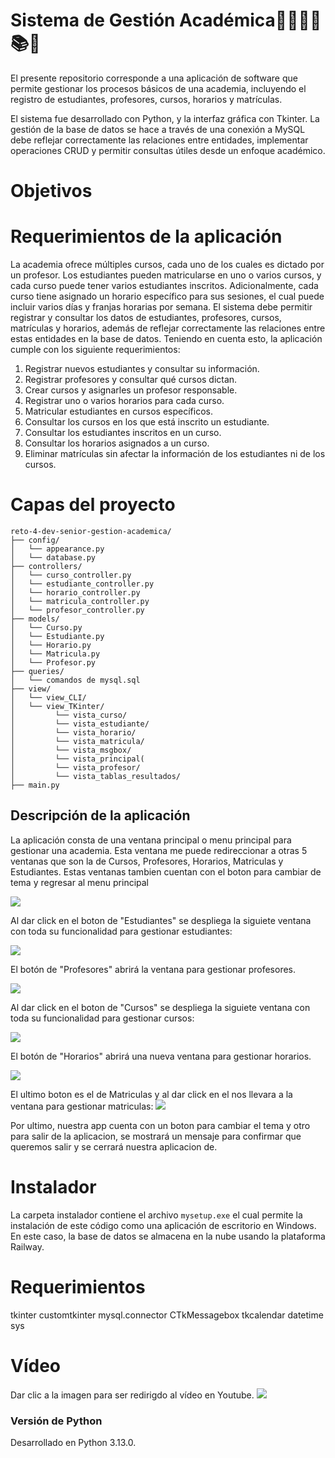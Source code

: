 # Sistema de Gestión Académica🧑‍🎓🧑‍🏫📚📑

El presente repositorio corresponde a una aplicación de software que permite gestionar los procesos básicos de una academia, incluyendo el registro de estudiantes, profesores, cursos, horarios y matrículas. 

El sistema fue desarrollado con Python, y la interfaz gráfica con Tkinter. La gestión de la base de datos se hace a través de una conexión a MySQL debe reflejar correctamente las relaciones entre entidades, implementar operaciones CRUD y permitir consultas útiles desde un enfoque académico.

# Objetivos

# Requerimientos de la aplicación

La academia ofrece múltiples cursos, cada uno de los cuales es dictado por un profesor. Los estudiantes pueden matricularse en uno o varios cursos, y cada curso puede tener varios estudiantes inscritos. Adicionalmente, cada curso tiene asignado un horario específico para sus sesiones, el cual puede incluir varios días y franjas horarias por semana.
El sistema debe permitir registrar y consultar los datos de estudiantes, profesores, cursos, matrículas y horarios, además de reflejar correctamente las relaciones entre estas entidades en la base de datos. Teniendo en cuenta esto, la aplicación cumple con los siguiente requerimientos:

1.	Registrar nuevos estudiantes y consultar su información.
2.	Registrar profesores y consultar qué cursos dictan.
3.	Crear cursos y asignarles un profesor responsable.
4.	Registrar uno o varios horarios para cada curso.
5.	Matricular estudiantes en cursos específicos.
6.	Consultar los cursos en los que está inscrito un estudiante.
7.	Consultar los estudiantes inscritos en un curso.
8.	Consultar los horarios asignados a un curso.
9.	Eliminar matrículas sin afectar la información de los estudiantes ni de los cursos.


# Capas del proyecto

```
reto-4-dev-senior-gestion-academica/
├── config/
│   └── appearance.py
│   └── database.py
├── controllers/
│   └── curso_controller.py
│   └── estudiante_controller.py
│   └── horario_controller.py
│   └── matricula_controller.py
│   └── profesor_controller.py
├── models/
│   └── Curso.py
│   └── Estudiante.py
│   └── Horario.py
│   └── Matricula.py
│   └── Profesor.py
├── queries/
│   └── comandos de mysql.sql
├── view/
│   └── view_CLI/
│   └── view_TKinter/
│         └── vista_curso/
│         └── vista_estudiante/
│         └── vista_horario/
│         └── vista_matricula/
│         └── vista_msgbox/
│         └── vista_principal(
│         └── vista_profesor/
│         └── vista_tablas_resultados/
├── main.py
```

## Descripción de la aplicación

La aplicación consta de una ventana principal o menu principal para gestionar una academia. Esta ventana me puede redireccionar a otras 5 ventanas que son la de Cursos, Profesores, Horarios, Matriculas y Estudiantes. Estas ventanas tambien cuentan con el boton para cambiar de tema y regresar al menu principal 

![](imgs/ventanaMenuPrincipal.png)

Al dar click en el boton de "Estudiantes" se despliega la siguiete ventana con toda su funcionalidad para gestionar estudiantes:

![](imgs/ventanaEstudiantes.png)

El botón de "Profesores"  abrirá la ventana para gestionar profesores. 

![](imgs/ventanaProfesores.png)

Al dar click en el boton de "Cursos" se despliega la siguiete ventana con toda su funcionalidad para gestionar cursos:

![](imgs/ventanaCursos.png)

El botón de "Horarios"  abrirá una nueva ventana para gestionar horarios. 

![](imgs/ventanaHorarios.png)

El ultimo boton es el de Matriculas y al dar click en el nos llevara a la ventana para gestionar matriculas:
![](imgs/ventanaMatriculas.png) 

Por ultimo, nuestra app cuenta con un boton para cambiar el tema y otro para salir de la aplicacion, se mostrará un mensaje para confirmar que queremos salir y se cerrará nuestra aplicacion de.

  


# Instalador

La carpeta instalador contiene el archivo ```mysetup.exe``` el cual permite la instalación de este código como una aplicación de escritorio en Windows. En este caso, la base de datos se almacena en la nube usando la plataforma Railway. 

# Requerimientos
tkinter
customtkinter
mysql.connector
CTkMessagebox
tkcalendar
datetime
sys

# Vídeo

Dar clic a la imagen para ser redirigdo al vídeo en Youtube.
[![](imgs/video.png)](https://www.youtube.com/watch?v=CkaNK7CJsyY)


### Versión de Python

Desarrollado en Python 3.13.0.
